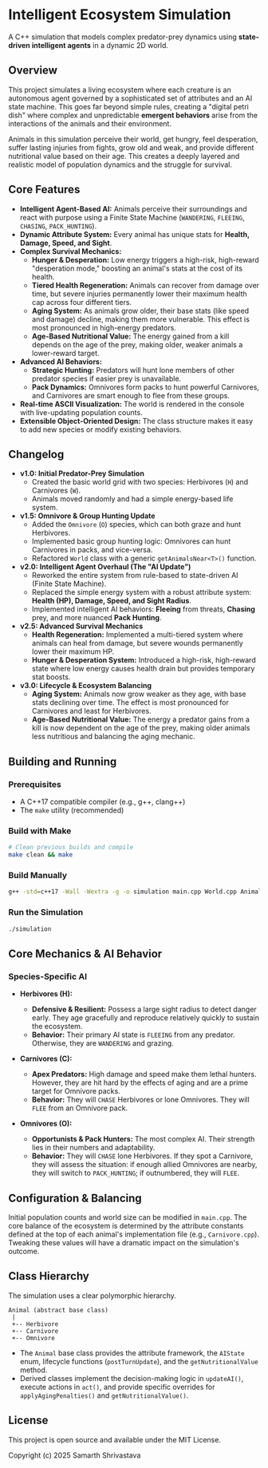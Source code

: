 # Intelligent Ecosystem Simulation

A C++ simulation that models complex predator-prey dynamics using **state-driven intelligent agents** in a dynamic 2D world.

## Overview

This project simulates a living ecosystem where each creature is an autonomous agent governed by a sophisticated set of attributes and an AI state machine. This goes far beyond simple rules, creating a "digital petri dish" where complex and unpredictable **emergent behaviors** arise from the interactions of the animals and their environment.

Animals in this simulation perceive their world, get hungry, feel desperation, suffer lasting injuries from fights, grow old and weak, and provide different nutritional value based on their age. This creates a deeply layered and realistic model of population dynamics and the struggle for survival.

## Core Features

- **Intelligent Agent-Based AI:** Animals perceive their surroundings and react with purpose using a Finite State Machine (`WANDERING`, `FLEEING`, `CHASING`, `PACK_HUNTING`).
- **Dynamic Attribute System:** Every animal has unique stats for **Health, Damage, Speed, and Sight**.
- **Complex Survival Mechanics:**
    - **Hunger & Desperation:** Low energy triggers a high-risk, high-reward "desperation mode," boosting an animal's stats at the cost of its health.
    - **Tiered Health Regeneration:** Animals can recover from damage over time, but severe injuries permanently lower their maximum health cap across four different tiers.
    - **Aging System:** As animals grow older, their base stats (like speed and damage) decline, making them more vulnerable. This effect is most pronounced in high-energy predators.
    - **Age-Based Nutritional Value:** The energy gained from a kill depends on the age of the prey, making older, weaker animals a lower-reward target.
- **Advanced AI Behaviors:**
    - **Strategic Hunting:** Predators will hunt lone members of other predator species if easier prey is unavailable.
    - **Pack Dynamics:** Omnivores form packs to hunt powerful Carnivores, and Carnivores are smart enough to flee from these groups.
- **Real-time ASCII Visualization:** The world is rendered in the console with live-updating population counts.
- **Extensible Object-Oriented Design:** The class structure makes it easy to add new species or modify existing behaviors.

## Changelog

- **v1.0: Initial Predator-Prey Simulation**
    - Created the basic world grid with two species: Herbivores (`H`) and Carnivores (`W`).
    - Animals moved randomly and had a simple energy-based life system.
- **v1.5: Omnivore & Group Hunting Update**
    - Added the `Omnivore` (`O`) species, which can both graze and hunt Herbivores.
    - Implemented basic group hunting logic: Omnivores can hunt Carnivores in packs, and vice-versa.
    - Refactored `World` class with a generic `getAnimalsNear<T>()` function.
- **v2.0: Intelligent Agent Overhaul (The "AI Update")**
    - Reworked the entire system from rule-based to state-driven AI (Finite State Machine).
    - Replaced the simple energy system with a robust attribute system: **Health (HP), Damage, Speed, and Sight Radius**.
    - Implemented intelligent AI behaviors: **Fleeing** from threats, **Chasing** prey, and more nuanced **Pack Hunting**.
- **v2.5: Advanced Survival Mechanics**
    - **Health Regeneration:** Implemented a multi-tiered system where animals can heal from damage, but severe wounds permanently lower their maximum HP.
    - **Hunger & Desperation System:** Introduced a high-risk, high-reward state where low energy causes health drain but provides temporary stat boosts.
- **v3.0: Lifecycle & Ecosystem Balancing**
    - **Aging System:** Animals now grow weaker as they age, with base stats declining over time. The effect is most pronounced for Carnivores and least for Herbivores.
    - **Age-Based Nutritional Value:** The energy a predator gains from a kill is now dependent on the age of the prey, making older animals less nutritious and balancing the aging mechanic.

## Building and Running

### Prerequisites
- A C++17 compatible compiler (e.g., g++, clang++)
- The `make` utility (recommended)

### Build with Make
```bash
# Clean previous builds and compile
make clean && make
```

### Build Manually
```bash
g++ -std=c++17 -Wall -Wextra -g -o simulation main.cpp World.cpp Animal.cpp Herbivore.cpp Carnivore.cpp Omnivore.cpp
```

### Run the Simulation
```bash
./simulation
```

## Core Mechanics & AI Behavior

### Species-Specific AI

- **Herbivores (H):**
    - **Defensive & Resilient:** Possess a large sight radius to detect danger early. They age gracefully and reproduce relatively quickly to sustain the ecosystem.
    - **Behavior:** Their primary AI state is `FLEEING` from any predator. Otherwise, they are `WANDERING` and grazing.

- **Carnivores (C):**
    - **Apex Predators:** High damage and speed make them lethal hunters. However, they are hit hard by the effects of aging and are a prime target for Omnivore packs.
    - **Behavior:** They will `CHASE` Herbivores or lone Omnivores. They will `FLEE` from an Omnivore pack.

- **Omnivores (O):**
    - **Opportunists & Pack Hunters:** The most complex AI. Their strength lies in their numbers and adaptability.
    - **Behavior:** They will `CHASE` lone Herbivores. If they spot a Carnivore, they will assess the situation: if enough allied Omnivores are nearby, they will switch to `PACK_HUNTING`; if outnumbered, they will `FLEE`.

## Configuration & Balancing

Initial population counts and world size can be modified in `main.cpp`. The core balance of the ecosystem is determined by the attribute constants defined at the top of each animal's implementation file (e.g., `Carnivore.cpp`). Tweaking these values will have a dramatic impact on the simulation's outcome.

## Class Hierarchy

The simulation uses a clear polymorphic hierarchy.
```
Animal (abstract base class)
 |
 +-- Herbivore
 +-- Carnivore
 +-- Omnivore
```
- The `Animal` base class provides the attribute framework, the `AIState` enum, lifecycle functions (`postTurnUpdate`), and the `getNutritionalValue` method.
- Derived classes implement the decision-making logic in `updateAI()`, execute actions in `act()`, and provide specific overrides for `applyAgingPenalties()` and `getNutritionalValue()`.

## License

This project is open source and available under the MIT License.

Copyright (c) 2025 Samarth Shrivastava